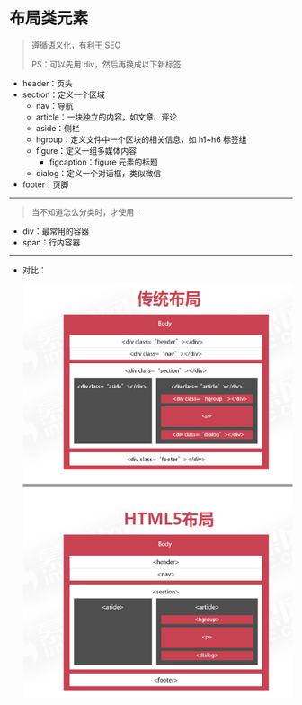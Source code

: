 # 布局类元素

> 遵循语义化，有利于 SEO
>
> PS：可以先用 div，然后再换成以下新标签

- header：页头
- section：定义一个区域
  - nav：导航
  - article：一块独立的内容，如文章、评论
  - aside：侧栏
  - hgroup：定义文件中一个区块的相关信息，如 h1~h6 标签组
  - figure：定义一组多媒体内容
    - figcaption：figure 元素的标题
  - dialog：定义一个对话框，类似微信
- footer：页脚

---

> 当不知道怎么分类时，才使用：

- div：最常用的容器
- span：行内容器

---

- 对比：

  ![H5布局VS传统布局](images/H5布局VS传统布局.png)
